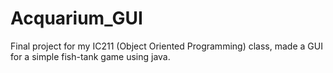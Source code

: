 # Acquarium_GUI
Final project for my IC211 (Object Oriented Programming) class, made a GUI for a simple fish-tank game using java.
